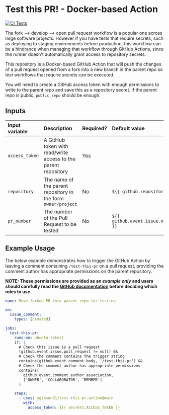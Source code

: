 # Test this PR! - Docker-based Action

[![CI Tests](https://github.com/sgibson91/test-this-pr-action/actions/workflows/ci.yml/badge.svg)](https://github.com/sgibson91/test-this-pr-action/actions/workflows/ci.yml)

The fork --> develop --> open pull request workflow is a popular one across large software projects.
However if you have tests that require secrets, such as deploying to staging environments before production, this workflow can be a hindrance when managing that workflow through GitHub Actions, since the runner doesn't automatically grant access to repository secrets.

This repository is a Docker-based GitHub Action that will push the changes of a pull request opened from a fork into a new branch in the parent repo so test workflows that require secrets can be executed.

You will need to create a GitHub access token with enough permissions to write to the parent repo and save this as a repository secret.
If the parent repo is public, `public_repo` should be enough.

## Inputs

| Input variable | Description | Required? | Default value |
| :--- | :--- | :--- | :--- |
| `access_token` | A GitHub token with read/write access to the parent repository | Yes |  |
| `repository` | The name of the parent repository in the form `owner/project` | No | `${{ github.repository }}` |
| `pr_number` | The number of the Pull Request to be tested | No | `${{ github.event.issue.number }}` |

## Example Usage

The below example demonstrates how to trigger the GitHub Action by leaving a comment containing `/test-this-pr` on a pull request, providing the comment author has appropriate permissions on the parent repository.

**NOTE: These permissions are provided as an _example only_ and users should carefully read the [GitHub documentation](https://docs.github.com/en/graphql/reference/enums#commentauthorassociation) before deciding which roles to use.**

```yaml
name: Move forked-PR into parent repo for testing

on:
  issue_comment:
    types: [created]

jobs:
  test-this-pr:
    runs-on: ubuntu-latest
    if: |
      # Check this issue is a pull request
      (github.event.issue.pull_request != null) &&
      # Check the comment contains the trigger string
      contains(github.event.comment.body, '/test-this-pr') &&
      # Check the comment author has appropriate permissions
      contains(
        github.event.comment.author_association,
        ['OWNER', 'COLLABORATOR', 'MEMBER']
      )

    steps:
      - uses: sgibson91/test-this-pr-action@main
        with:
          access_token: ${{ secrets.ACCESS_TOKEN }}
```
